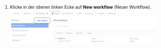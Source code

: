1. Klicke in der oberen linken Ecke auf **New workflow** (Neuer Workflow). ![Erstelle einen neuen Workflow](/assets/images/help/repository/actions-new-workflow.png)
  